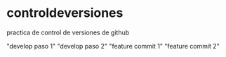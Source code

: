 # controldeversiones
practica de control de versiones de github

"develop paso 1"
"develop paso 2"
"feature commit 1"
"feature commit 2"